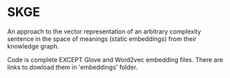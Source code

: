 # SKGE

An approach to the vector representation of an arbitrary complexity sentence in the space of meanings (static embeddings) from their knowledge graph.

Code is complete EXCEPT Glove and Word2vec embedding files. There are links to dowload them in 'embeddings' folder.
